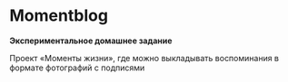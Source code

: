 # Momentblog
**Экспериментальное домашнее задание**

Проект «Моменты жизни», где можно выкладывать воспоминания в формате фотографий с подписями
